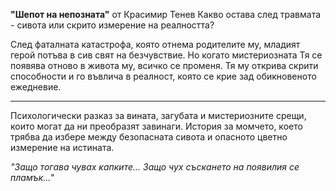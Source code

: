 **"Шепот на непозната"** от Красимир Тенев
Какво остава след травмата - сивота или скрито измерение на реалността?

След фаталната катастрофа, която отнема родителите му, младият герой потъва в сив свят на безчувствие. Но когато мистериозната Тя се появява отново в живота му, всичко се променя. Тя му открива скрити способности и го въвлича в реалност, която се крие зад обикновеното ежедневие.

---

Психологически разказ за вината, загубата и мистериозните срещи, които могат да ни преобразят завинаги. История за момчето, което трябва да избере между безопасната сивота и опасното цветно измерение на истината.

*"Защо тогава чувах капките... Защо чух съскането на появилия се пламък..."*